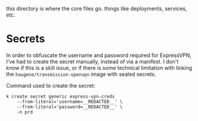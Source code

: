 this directory is where the core files go.  things like deployments, services, etc.

# Secrets
In order to obfuscate the username and password required for ExpressVPN, I've had to create the secret manually, instead of via a manifest. I don't know if this is a skill issue, or if there is some technical limitation with linking the `haugene/transmission-openvpn` image with sealed secrets. 

Command used to create the secret:

```shell
k create secret generic express-vpn-creds 
    --from-literal='username=__REDACTED__' \
    --from-literal='password=__REDACTED__' \
    -n prd
```